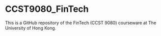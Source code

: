 # CCST9080_FinTech
This is a GitHub repository of the FinTech (CCST 9080) courseware at The University of Hong Kong. 
